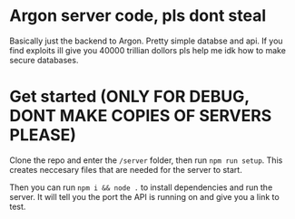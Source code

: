 # Argon server code, pls dont steal

Basically just the backend to Argon. Pretty simple databse and api. If you find exploits ill give you 40000 trillian dollors pls help me idk how to make secure databases.

# Get started (ONLY FOR DEBUG, DONT MAKE COPIES OF SERVERS PLEASE)

Clone the repo and enter the <code>/server</code> folder, then run <code>npm run setup</code>. This creates neccesary files that are needed for the server to start.

Then you can run <code>npm i && node .</code> to install dependencies and run the server. It will tell you the port the API is running on and give you a link to test.